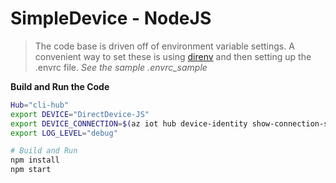 # SimpleDevice - NodeJS

> The code base is driven off of environment variable settings.  A convenient way to set these is using [direnv](https://github.com/direnv/direnv) and then setting up the .envrc file.  _See the sample .envrc_sample_


__Build and Run the Code__

  ```bash
  Hub="cli-hub"
  export DEVICE="DirectDevice-JS"
  export DEVICE_CONNECTION=$(az iot hub device-identity show-connection-string --hub-name $Hub --device-id $DEVICE -otsv)
  export LOG_LEVEL="debug"

  # Build and Run
  npm install
  npm start
  ```
